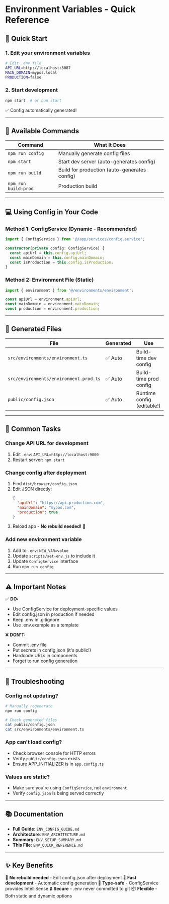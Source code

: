 # Environment Variables - Quick Reference

## 🚀 Quick Start

### 1. Edit your environment variables
```bash
# Edit .env file
API_URL=http://localhost:8087
MAIN_DOMAIN=mypos.local
PRODUCTION=false
```

### 2. Start development
```bash
npm start  # or bun start
```
✅ Config automatically generated!

---

## 📝 Available Commands

| Command | What It Does |
|---------|-------------|
| `npm run config` | Manually generate config files |
| `npm start` | Start dev server (auto-generates config) |
| `npm run build` | Build for production (auto-generates config) |
| `npm run build:prod` | Production build |

---

## 💻 Using Config in Your Code

### Method 1: ConfigService (Dynamic - Recommended)
```typescript
import { ConfigService } from '@/app/services/config.service';

constructor(private config: ConfigService) {
  const apiUrl = this.config.apiUrl;
  const mainDomain = this.config.mainDomain;
  const isProduction = this.config.isProduction;
}
```

### Method 2: Environment File (Static)
```typescript
import { environment } from '@/environments/environment';

const apiUrl = environment.apiUrl;
const mainDomain = environment.mainDomain;
const production = environment.production;
```

---

## 📂 Generated Files

| File | Generated | Use |
|------|-----------|-----|
| `src/environments/environment.ts` | ✅ Auto | Build-time dev config |
| `src/environments/environment.prod.ts` | ✅ Auto | Build-time prod config |
| `public/config.json` | ✅ Auto | Runtime config (editable!) |

---

## 🎯 Common Tasks

### Change API URL for development
1. Edit `.env`: `API_URL=http://localhost:9000`
2. Restart server: `npm start`

### Change config after deployment
1. Find `dist/browser/config.json`
2. Edit JSON directly:
   ```json
   {
     "apiUrl": "https://api.production.com",
     "mainDomain": "mypos.com",
     "production": true
   }
   ```
3. Reload app - **No rebuild needed!** 🎉

### Add new environment variable
1. Add to `.env`: `NEW_VAR=value`
2. Update `scripts/set-env.js` to include it
3. Update `ConfigService` interface
4. Run `npm run config`

---

## ⚠️ Important Notes

✅ **DO:**
- Use ConfigService for deployment-specific values
- Edit config.json in production if needed
- Keep .env in .gitignore
- Use .env.example as a template

❌ **DON'T:**
- Commit .env file
- Put secrets in config.json (it's public!)
- Hardcode URLs in components
- Forget to run config generation

---

## 🔧 Troubleshooting

### Config not updating?
```bash
# Manually regenerate
npm run config

# Check generated files
cat public/config.json
cat src/environments/environment.ts
```

### App can't load config?
- Check browser console for HTTP errors
- Verify `public/config.json` exists
- Ensure APP_INITIALIZER is in `app.config.ts`

### Values are static?
- Make sure you're using `ConfigService`, not `environment`
- Verify `config.json` is being served correctly

---

## 📚 Documentation

- **Full Guide**: `ENV_CONFIG_GUIDE.md`
- **Architecture**: `ENV_ARCHITECTURE.md`
- **Summary**: `ENV_SETUP_SUMMARY.md`
- **This File**: `ENV_QUICK_REFERENCE.md`

---

## ✨ Key Benefits

🔄 **No rebuild needed** - Edit config.json after deployment
🚀 **Fast development** - Automatic config generation
🎯 **Type-safe** - ConfigService provides IntelliSense
🔒 **Secure** - .env never committed to git
📦 **Flexible** - Both static and dynamic options
